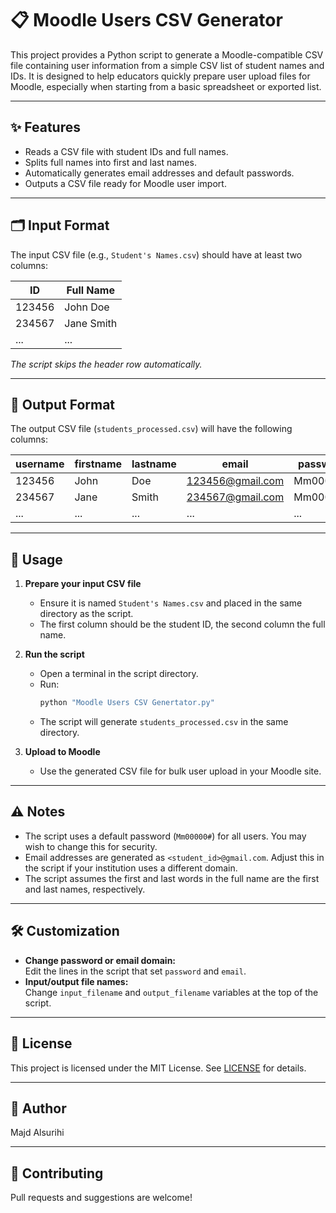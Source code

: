 # 📋 Moodle Users CSV Generator

This project provides a Python script to generate a Moodle-compatible CSV file containing user information from a simple CSV list of student names and IDs. It is designed to help educators quickly prepare user upload files for Moodle, especially when starting from a basic spreadsheet or exported list.

---

## ✨ Features

- Reads a CSV file with student IDs and full names.
- Splits full names into first and last names.
- Automatically generates email addresses and default passwords.
- Outputs a CSV file ready for Moodle user import.

---

## 🗂️ Input Format

The input CSV file (e.g., `Student's Names.csv`) should have at least two columns:

| ID      | Full Name         |
|---------|-------------------|
| 123456  | John Doe          |
| 234567  | Jane Smith        |
| ...     | ...               |

*The script skips the header row automatically.*

---

## 📝 Output Format

The output CSV file (`students_processed.csv`) will have the following columns:

| username | firstname | lastname | email             | password  |
|----------|-----------|----------|-------------------|-----------|
| 123456   | John      | Doe      | 123456@gmail.com  | Mm00000#  |
| 234567   | Jane      | Smith    | 234567@gmail.com  | Mm00000#  |
| ...      | ...       | ...      | ...               | ...       |

---

## 🚀 Usage

1. **Prepare your input CSV file**  
   - Ensure it is named `Student's Names.csv` and placed in the same directory as the script.
   - The first column should be the student ID, the second column the full name.

2. **Run the script**  
   - Open a terminal in the script directory.
   - Run:
     ```bash
     python "Moodle Users CSV Genertator.py"
     ```
   - The script will generate `students_processed.csv` in the same directory.

3. **Upload to Moodle**  
   - Use the generated CSV file for bulk user upload in your Moodle site.

---

## ⚠️ Notes

- The script uses a default password (`Mm00000#`) for all users. You may wish to change this for security.
- Email addresses are generated as `<student_id>@gmail.com`. Adjust this in the script if your institution uses a different domain.
- The script assumes the first and last words in the full name are the first and last names, respectively.

---

## 🛠️ Customization

- **Change password or email domain:**  
  Edit the lines in the script that set `password` and `email`.
- **Input/output file names:**  
  Change `input_filename` and `output_filename` variables at the top of the script.

---

## 📄 License

This project is licensed under the MIT License. See [LICENSE](LICENSE) for details.

---

## 👤 Author

Majd Alsurihi

---

## 🤝 Contributing

Pull requests and suggestions are welcome!
